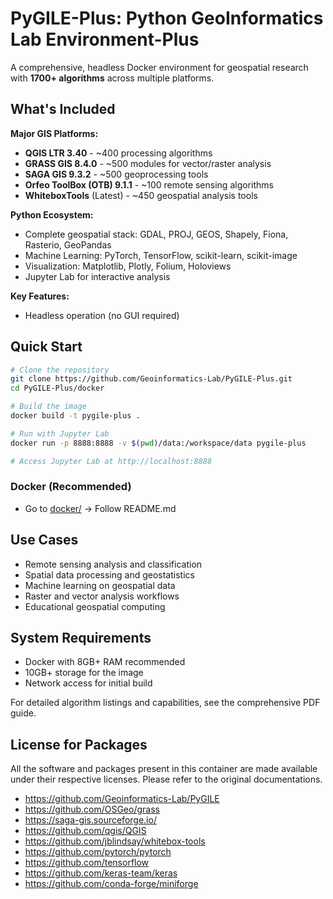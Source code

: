# PyGILE-Plus: Python GeoInformatics Lab Environment-Plus

A comprehensive, headless Docker environment for geospatial research with **1700+ algorithms** across multiple platforms.

## What's Included

**Major GIS Platforms:**
- **QGIS LTR 3.40** - ~400 processing algorithms
- **GRASS GIS 8.4.0** - ~500 modules for vector/raster analysis
- **SAGA GIS 9.3.2** - ~500 geoprocessing tools
- **Orfeo ToolBox (OTB) 9.1.1** - ~100 remote sensing algorithms
- **WhiteboxTools** (Latest) - ~450 geospatial analysis tools

**Python Ecosystem:**
- Complete geospatial stack: GDAL, PROJ, GEOS, Shapely, Fiona, Rasterio, GeoPandas
- Machine Learning: PyTorch, TensorFlow, scikit-learn, scikit-image
- Visualization: Matplotlib, Plotly, Folium, Holoviews
- Jupyter Lab for interactive analysis

**Key Features:**
- Headless operation (no GUI required)


## Quick Start

```bash
# Clone the repository
git clone https://github.com/Geoinformatics-Lab/PyGILE-Plus.git
cd PyGILE-Plus/docker

# Build the image
docker build -t pygile-plus .

# Run with Jupyter Lab
docker run -p 8888:8888 -v $(pwd)/data:/workspace/data pygile-plus

# Access Jupyter Lab at http://localhost:8888
```

### Docker (Recommended)
- Go to [docker/](https://github.com/Geoinformatics-Lab/PyGILE-Plus/tree/main/docker) → Follow README.md


## Use Cases

- Remote sensing analysis and classification
- Spatial data processing and geostatistics
- Machine learning on geospatial data
- Raster and vector analysis workflows
- Educational geospatial computing

## System Requirements

- Docker with 8GB+ RAM recommended
- 10GB+ storage for the image
- Network access for initial build

For detailed algorithm listings and capabilities, see the comprehensive PDF guide.

## License for Packages
All the software and packages present in this container are made available under their respective licenses. Please refer to the original documentations.

- https://github.com/Geoinformatics-Lab/PyGILE
- https://github.com/OSGeo/grass
- https://saga-gis.sourceforge.io/
- https://github.com/qgis/QGIS
- https://github.com/jblindsay/whitebox-tools
- https://github.com/pytorch/pytorch
- https://github.com/tensorflow
- https://github.com/keras-team/keras
- https://github.com/conda-forge/miniforge
